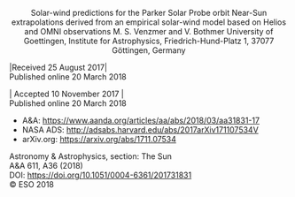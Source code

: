 <p style="text-align: center;">
 Solar-wind predictions for the Parker Solar Probe orbit
 Near-Sun extrapolations derived from an empirical solar-wind model based on Helios and OMNI observations
M. S. Venzmer and V. Bothmer  
University of Goettingen, Institute for Astrophysics, Friedrich-Hund-Platz 1, 37077 Göttingen, Germany
</p>

|Received 25 August 2017|  
Published online 20 March 2018

| Accepted 10 November 2017 |  
Published online 20 March 2018

- A&A: https://www.aanda.org/articles/aa/abs/2018/03/aa31831-17
- NASA ADS: http://adsabs.harvard.edu/abs/2017arXiv171107534V
- arXiv.org: https://arxiv.org/abs/1711.07534

Astronomy & Astrophysics, section: The Sun  
A&A 611, A36 (2018)  
DOI: https://doi.org/10.1051/0004-6361/201731831  
© ESO 2018
